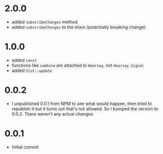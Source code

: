 # 2.0.0

- added `subscribeChanges` method
- added `subscribeChanges` to the mixin (potentially breaking change)

# 1.0.0

- added `const`
- functions like `combine` are attached to `Hearsay`, not `Hearsay.Signal`
- added `Slot::update`

# 0.0.2

- I unpublished 0.0.1 from NPM to see what would happen, then tried to republish it but it turns out that's not allowed. So I bumped the version to 0.0.2. There weren't any actual changes.

# 0.0.1

- Initial commit
